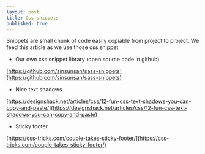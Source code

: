 ```yaml
---
layout: post
title: Css snippets
published: true
---
```


Snippets are small chunk of code easily  copiable from project to project.
We feed this article as we use those css snippet

* Our own css snippet library  (open source code in github)

[https://github.com/sinsunsan/sass-snippets](https://github.com/sinsunsan/sass-snippets)

* Nice text shadows

[https://designshack.net/articles/css/12-fun-css-text-shadows-you-can-copy-and-paste/](https://designshack.net/articles/css/12-fun-css-text-shadows-you-can-copy-and-paste)


* Sticky  footer 

[https://css-tricks.com/couple-takes-sticky-footer/](https://css-tricks.com/couple-takes-sticky-footer/)
